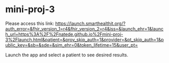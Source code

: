 # mini-proj-3

Please access this link: 
https://launch.smarthealthit.org/?auth_error=&fhir_version_1=r4&fhir_version_2=r4&iss=&launch_ehr=1&launch_url=https%3A%2F%2Fnatede.github.io%2Fmini-proj-3%2Flaunch.html&patient=&prov_skip_auth=1&provider=&pt_skip_auth=1&public_key=&sb=&sde=&sim_ehr=0&token_lifetime=15&user_pt=

Launch the app and select a patient to see desired results.
